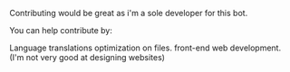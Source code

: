 Contributing would be great as i'm a sole developer for this bot.

You can help contribute by:

Language translations
optimization on files.
front-end web development. (I'm not very good at designing websites)
